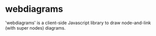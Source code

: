 # webdiagrams
'webdiagrams' is a client-side Javascript library to draw node-and-link (with super nodes) diagrams.
